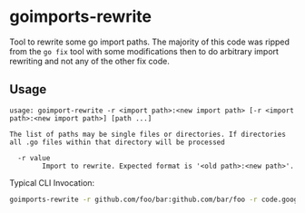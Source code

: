 # goimports-rewrite
Tool to rewrite some go import paths. The majority of this code was ripped from the `go fix` tool with some modifications then to do arbitrary import rewriting and not any of the other fix code.

## Usage

```text
usage: goimport-rewrite -r <import path>:<new import path> [-r <import path>:<new import path>] [path ...]

The list of paths may be single files or directories. If directories all .go files within that directory will be processed

  -r value
        Import to rewrite. Expected format is '<old path>:<new path>'.

```

Typical CLI Invocation:

```sh
goimports-rewrite -r github.com/foo/bar:github.com/bar/foo -r code.google.com/this/is/gone:github.com/new/location .
```
